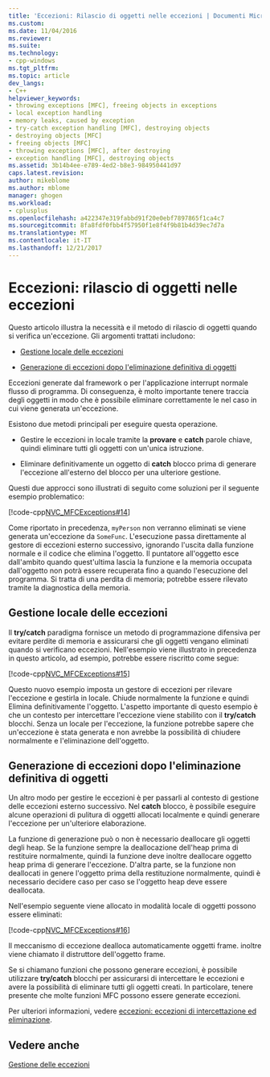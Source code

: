 ```yaml
---
title: 'Eccezioni: Rilascio di oggetti nelle eccezioni | Documenti Microsoft'
ms.custom: 
ms.date: 11/04/2016
ms.reviewer: 
ms.suite: 
ms.technology:
- cpp-windows
ms.tgt_pltfrm: 
ms.topic: article
dev_langs:
- C++
helpviewer_keywords:
- throwing exceptions [MFC], freeing objects in exceptions
- local exception handling
- memory leaks, caused by exception
- try-catch exception handling [MFC], destroying objects
- destroying objects [MFC]
- freeing objects [MFC]
- throwing exceptions [MFC], after destroying
- exception handling [MFC], destroying objects
ms.assetid: 3b14b4ee-e789-4ed2-b8e3-984950441d97
caps.latest.revision: 
author: mikeblome
ms.author: mblome
manager: ghogen
ms.workload:
- cplusplus
ms.openlocfilehash: a422347e319fabbd91f20e0ebf7897865f1ca4c7
ms.sourcegitcommit: 8fa8fdf0fbb4f57950f1e8f4f9b81b4d39ec7d7a
ms.translationtype: MT
ms.contentlocale: it-IT
ms.lasthandoff: 12/21/2017
---
```

# <a name="exceptions-freeing-objects-in-exceptions"></a>Eccezioni: rilascio di oggetti nelle eccezioni
Questo articolo illustra la necessità e il metodo di rilascio di oggetti quando si verifica un'eccezione. Gli argomenti trattati includono:  
  
-   [Gestione locale delle eccezioni](#_core_handling_the_exception_locally)  
  
-   [Generazione di eccezioni dopo l'eliminazione definitiva di oggetti](#_core_throwing_exceptions_after_destroying_objects)  
  
 Eccezioni generate dal framework o per l'applicazione interrupt normale flusso di programma. Di conseguenza, è molto importante tenere traccia degli oggetti in modo che è possibile eliminare correttamente le nel caso in cui viene generata un'eccezione.  
  
 Esistono due metodi principali per eseguire questa operazione.  
  
-   Gestire le eccezioni in locale tramite la **provare** e **catch** parole chiave, quindi eliminare tutti gli oggetti con un'unica istruzione.  
  
-   Eliminare definitivamente un oggetto di **catch** blocco prima di generare l'eccezione all'esterno del blocco per una ulteriore gestione.  
  
 Questi due approcci sono illustrati di seguito come soluzioni per il seguente esempio problematico:  
  
 [!code-cpp[NVC_MFCExceptions#14](../mfc/codesnippet/cpp/exceptions-freeing-objects-in-exceptions_1.cpp)]  
  
 Come riportato in precedenza, `myPerson` non verranno eliminati se viene generata un'eccezione da `SomeFunc`. L'esecuzione passa direttamente al gestore di eccezioni esterno successivo, ignorando l'uscita dalla funzione normale e il codice che elimina l'oggetto. Il puntatore all'oggetto esce dall'ambito quando quest'ultima lascia la funzione e la memoria occupata dall'oggetto non potrà essere recuperata fino a quando l'esecuzione del programma. Si tratta di una perdita di memoria; potrebbe essere rilevato tramite la diagnostica della memoria.  
  
##  <a name="_core_handling_the_exception_locally"></a>Gestione locale delle eccezioni  
 Il **try/catch** paradigma fornisce un metodo di programmazione difensiva per evitare perdite di memoria e assicurarsi che gli oggetti vengano eliminati quando si verificano eccezioni. Nell'esempio viene illustrato in precedenza in questo articolo, ad esempio, potrebbe essere riscritto come segue:  
  
 [!code-cpp[NVC_MFCExceptions#15](../mfc/codesnippet/cpp/exceptions-freeing-objects-in-exceptions_2.cpp)]  
  
 Questo nuovo esempio imposta un gestore di eccezioni per rilevare l'eccezione e gestirla in locale. Chiude normalmente la funzione e quindi Elimina definitivamente l'oggetto. L'aspetto importante di questo esempio è che un contesto per intercettare l'eccezione viene stabilito con il **try/catch** blocchi. Senza un locale per l'eccezione, la funzione potrebbe sapere che un'eccezione è stata generata e non avrebbe la possibilità di chiudere normalmente e l'eliminazione dell'oggetto.  
  
##  <a name="_core_throwing_exceptions_after_destroying_objects"></a>Generazione di eccezioni dopo l'eliminazione definitiva di oggetti  
 Un altro modo per gestire le eccezioni è per passarli al contesto di gestione delle eccezioni esterno successivo. Nel **catch** blocco, è possibile eseguire alcune operazioni di pulitura di oggetti allocati localmente e quindi generare l'eccezione per un'ulteriore elaborazione.  
  
 La funzione di generazione può o non è necessario deallocare gli oggetti degli heap. Se la funzione sempre la deallocazione dell'heap prima di restituire normalmente, quindi la funzione deve inoltre deallocare oggetto heap prima di generare l'eccezione. D'altra parte, se la funzione non deallocati in genere l'oggetto prima della restituzione normalmente, quindi è necessario decidere caso per caso se l'oggetto heap deve essere deallocata.  
  
 Nell'esempio seguente viene allocato in modalità locale di oggetti possono essere eliminati:  
  
 [!code-cpp[NVC_MFCExceptions#16](../mfc/codesnippet/cpp/exceptions-freeing-objects-in-exceptions_3.cpp)]  
  
 Il meccanismo di eccezione dealloca automaticamente oggetti frame. inoltre viene chiamato il distruttore dell'oggetto frame.  
  
 Se si chiamano funzioni che possono generare eccezioni, è possibile utilizzare **try/catch** blocchi per assicurarsi di intercettare le eccezioni e avere la possibilità di eliminare tutti gli oggetti creati. In particolare, tenere presente che molte funzioni MFC possono essere generate eccezioni.  
  
 Per ulteriori informazioni, vedere [eccezioni: eccezioni di intercettazione ed eliminazione](../mfc/exceptions-catching-and-deleting-exceptions.md).  
  
## <a name="see-also"></a>Vedere anche  
 [Gestione delle eccezioni](../mfc/exception-handling-in-mfc.md)

